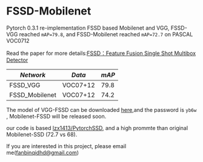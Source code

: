 FSSD-Mobilenet
==============
Pytorch 0.3.1 re-implementation FSSD based Mobilenet and VGG, FSSD-VGG reached `mAP=79.8`, and FSSD-Mobilenet reached `mAP=72.7` on PASCAL VOC0712</br>

Read the paper for more details:[FSSD：Feature Fusion Single Shot Multibox Detector](https://arxiv.org/abs/1512.02325)

*Network* | *Data* | *mAP*
----|------|----
FSSD_VGG | VOC07+12  | 79.8
FSSD_Mobilenet | VOC07+12  | 74.2
<p></p>

The model of VGG-FSSD can be downloaded [here](https://pan.baidu.com/s/1n26QiIF1rEB7eGZO3Eqz4Q),and the password is `yb6w` , Mobilenet-FSSD will be released soon.

our code is based [lzx1413/PytorchSSD](https://github.com/lzx1413/PytorchSSD), and a high prommte than original Mobilenet-SSD (72.7 vs 68).

If you are interested in this project, please email me(fanbinqidhd@gmail.com)
